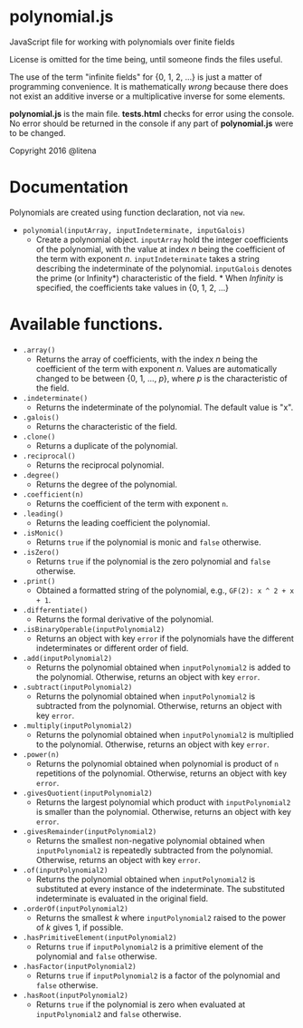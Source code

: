 # polynomial.js
JavaScript file for working with polynomials over finite fields

License is omitted for the time being, until someone finds the files useful.

The use of the term "infinite fields" for {0, 1, 2, ...} is just a matter of programming convenience. It is mathematically *wrong* because there does not exist an additive inverse or a multiplicative inverse for some elements.

**polynomial.js** is the main file. **tests.html** checks for error using the console. No error should be returned in the console if any part of **polynomial.js** were to be changed.

Copyright 2016 @litena

# Documentation
Polynomials are created using function declaration, not via `new`.

* `polynomial(inputArray, inputIndeterminate, inputGalois)`
  * Create a polynomial object. `inputArray` hold the integer coefficients of the polynomial, with the value at index *n* being the coefficient of the term with exponent *n*. `inputIndeterminate` takes a string describing the indeterminate of the polynomial. `inputGalois` denotes the prime (or Infinity\*) characteristic of the field.
\* When *Infinity* is specified, the coefficients take values in {0, 1, 2, ...}
# Available functions.

* `.array()`
  * Returns the array of coefficients, with the index *n* being the coefficient of the term with exponent *n*. Values are automatically changed to be between {0, 1, ..., *p*}, where *p* is the characteristic of the field.
* `.indeterminate()`
  * Returns the indeterminate of the polynomial. The default value is "x".
* `.galois()`
  * Returns the characteristic of the field.
* `.clone()`
  * Returns a duplicate of the polynomial.
* `.reciprocal()`
  * Returns the reciprocal polynomial.
* `.degree()`
  * Returns the degree of the polynomial.
* `.coefficient(n)`
  * Returns the coefficient of the term with exponent `n`.
* `.leading()`
  * Returns the leading coefficient the polynomial.
* `.isMonic()`
  * Returns `true` if the polynomial is monic and `false` otherwise.
* `.isZero()`
  * Returns `true` if the polynomial is the zero polynomial and `false` otherwise.
* `.print()`
  * Obtained a formatted string of the polynomial, e.g., `GF(2): x ^ 2 + x + 1`.
* `.differentiate()`
  * Returns the formal derivative of the polynomial.
* `.isBinaryOperable(inputPolynomial2)`
  * Returns an object with key `error` if the polynomials have the different indeterminates or different order of field.
* `.add(inputPolynomial2)`
  * Returns the polynomial obtained when `inputPolynomial2` is added to the polynomial. Otherwise, returns an object with key `error`.
* `.subtract(inputPolynomial2)`
  * Returns the polynomial obtained when `inputPolynomial2` is subtracted from the polynomial. Otherwise, returns an object with key `error`.
* `.multiply(inputPolynomial2)`
  * Returns the polynomial obtained when `inputPolynomial2` is multiplied to the polynomial. Otherwise, returns an object with key `error`.
* `.power(n)`
  * Returns the polynomial obtained when polynomial is product of `n` repetitions of the polynomial. Otherwise, returns an object with key `error`.
* `.givesQuotient(inputPolynomial2)`
  * Returns the largest polynomial which product with `inputPolynomial2` is smaller than the polynomial. Otherwise, returns an object with key `error`.
* `.givesRemainder(inputPolynomial2)`
  * Returns the smallest non-negative polynomial obtained when `inputPolynomial2` is repeatedly subtracted from the polynomial. Otherwise, returns an object with key `error`.
* `.of(inputPolynomial2)`
  * Returns the polynomial obtained when `inputPolynomial2` is substituted at every instance of the indeterminate. The substituted indeterminate is evaluated in the original field.
* `.orderOf(inputPolynomial2)`
  * Returns the smallest *k* where `inputPolynomial2` raised to the power of *k* gives 1, if possible.
* `.hasPrimitiveElement(inputPolynomial2)`
  * Returns `true` if `inputPolynomial2` is a primitive element of the polynomial and `false` otherwise.
* `.hasFactor(inputPolynomial2)`
  * Returns `true` if `inputPolynomial2` is a factor of the polynomial and `false` otherwise.
* `.hasRoot(inputPolynomial2)`
  * Returns `true` if the polynomial is zero when evaluated at `inputPolynomial2` and `false` otherwise.
 
